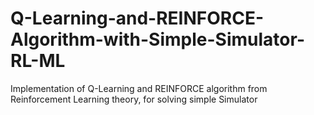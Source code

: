 # Q-Learning-and-REINFORCE-Algorithm-with-Simple-Simulator-RL-ML
 Implementation of Q-Learning and REINFORCE algorithm from Reinforcement Learning theory, for solving simple Simulator

